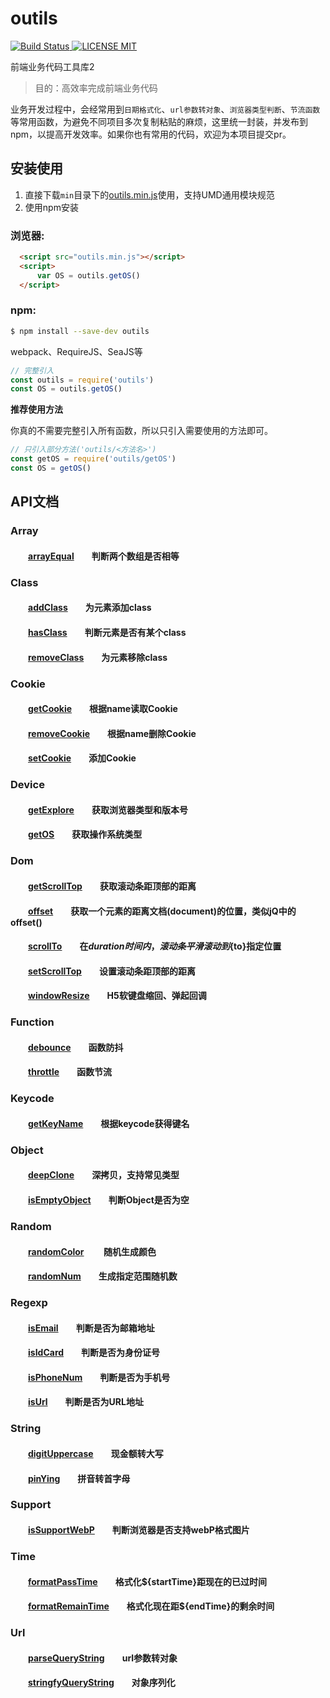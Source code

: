 # outils

[![Build Status](https://travis-ci.org/devil5986/outils.svg?branch=master) ![LICENSE MIT](https://img.shields.io/npm/l/express.svg)](https://www.npmjs.com/package/outils) 

 
前端业务代码工具库2

> 目的：高效率完成前端业务代码

业务开发过程中，会经常用到`日期格式化`、`url参数转对象`、`浏览器类型判断`、`节流函数`等常用函数，为避免不同项目多次复制粘贴的麻烦，这里统一封装，并发布到npm，以提高开发效率。如果你也有常用的代码，欢迎为本项目提交pr。

## 安装使用

1. 直接下载`min`目录下的[outils.min.js](https://github.com/devil5986/outils/blob/master/min/outils.min.js)使用，支持UMD通用模块规范  
2. 使用npm安装

### 浏览器:
``` html
  <script src="outils.min.js"></script>
  <script>
      var OS = outils.getOS()
  </script>
```

### npm:
``` bash
$ npm install --save-dev outils
```

webpack、RequireJS、SeaJS等

``` javascript
// 完整引入
const outils = require('outils')
const OS = outils.getOS()
```

**推荐使用方法**  

你真的不需要完整引入所有函数，所以只引入需要使用的方法即可。
``` javascript
// 只引入部分方法('outils/<方法名>')
const getOS = require('outils/getOS')
const OS = getOS()
```
## API文档

### Array  
#### &emsp;&emsp;[arrayEqual][arrayEqual]&emsp;&emsp;判断两个数组是否相等 

### Class
#### &emsp;&emsp;[addClass][addClass]&emsp;&emsp;为元素添加class  
#### &emsp;&emsp;[hasClass][hasClass]&emsp;&emsp;判断元素是否有某个class  
#### &emsp;&emsp;[removeClass][removeClass]&emsp;&emsp;为元素移除class  

### Cookie 
#### &emsp;&emsp;[getCookie][getCookie]&emsp;&emsp;根据name读取Cookie  
#### &emsp;&emsp;[removeCookie][removeCookie]&emsp;&emsp;根据name删除Cookie
#### &emsp;&emsp;[setCookie][setCookie]&emsp;&emsp;添加Cookie 

### Device  
#### &emsp;&emsp;[getExplore][getExplore]&emsp;&emsp;获取浏览器类型和版本号  
#### &emsp;&emsp;[getOS][getOS]&emsp;&emsp;获取操作系统类型

### Dom  
#### &emsp;&emsp;[getScrollTop][getScrollTop]&emsp;&emsp;获取滚动条距顶部的距离
#### &emsp;&emsp;[offset][offset]&emsp;&emsp;获取一个元素的距离文档(document)的位置，类似jQ中的offset()
#### &emsp;&emsp;[scrollTo][scrollTo]&emsp;&emsp;在${duration}时间内，滚动条平滑滚动到${to}指定位置
#### &emsp;&emsp;[setScrollTop][setScrollTop]&emsp;&emsp;设置滚动条距顶部的距离
#### &emsp;&emsp;[windowResize][windowResize]&emsp;&emsp;H5软键盘缩回、弹起回调

### Function  
#### &emsp;&emsp;[debounce][debounce]&emsp;&emsp;函数防抖   
#### &emsp;&emsp;[throttle][throttle]&emsp;&emsp;函数节流   

### Keycode  
#### &emsp;&emsp;[getKeyName][getKeyName]&emsp;&emsp;根据keycode获得键名 

### Object  
#### &emsp;&emsp;[deepClone][deepClone]&emsp;&emsp;深拷贝，支持常见类型
#### &emsp;&emsp;[isEmptyObject][isEmptyObject]&emsp;&emsp;判断Object是否为空

### Random  
#### &emsp;&emsp;[randomColor][randomColor] &emsp;&emsp;随机生成颜色
#### &emsp;&emsp;[randomNum][randomNum]&emsp;&emsp;生成指定范围随机数 

### Regexp  
#### &emsp;&emsp;[isEmail][isEmail]&emsp;&emsp;判断是否为邮箱地址 
#### &emsp;&emsp;[isIdCard][isIdCard]&emsp;&emsp;判断是否为身份证号
#### &emsp;&emsp;[isPhoneNum][isPhoneNum]&emsp;&emsp;判断是否为手机号  
#### &emsp;&emsp;[isUrl][isUrl]&emsp;&emsp;判断是否为URL地址

### String  
#### &emsp;&emsp;[digitUppercase][digitUppercase]&emsp;&emsp;现金额转大写
#### &emsp;&emsp;[pinYing][pinYing]&emsp;&emsp;拼音转首字母

### Support  
#### &emsp;&emsp;[isSupportWebP][isSupportWebP]&emsp;&emsp;判断浏览器是否支持webP格式图片
#### 

### Time  
#### &emsp;&emsp;[formatPassTime][formatPassTime]&emsp;&emsp;格式化${startTime}距现在的已过时间
#### &emsp;&emsp;[formatRemainTime][formatRemainTime]&emsp;&emsp;格式化现在距${endTime}的剩余时间

### Url
#### &emsp;&emsp;[parseQueryString][parseQueryString]&emsp;&emsp;url参数转对象
#### &emsp;&emsp;[stringfyQueryString][stringfyQueryString]&emsp;&emsp;对象序列化

[arrayEqual]:https://github.com/devil5986/outils/blob/master/src/array/arrayEqual.js

[addClass]:https://github.com/devil5986/outils/blob/master/src/class/addClass.js
[hasClass]:https://github.com/devil5986/outils/blob/master/src/class/hasClass.js
[removeClass]:https://github.com/devil5986/outils/blob/master/src/class/removeClass.js

[getCookie]:https://github.com/devil5986/outils/blob/master/src/cookie/getCookie.js
[removeCookie]:https://github.com/devil5986/outils/blob/master/src/cookie/removeCookie.js
[setCookie]:https://github.com/devil5986/outils/blob/master/src/cookie/setCookie.js

[getExplore]:https://github.com/devil5986/outils/blob/master/src/device/getExplore.js
[getOS]:https://github.com/devil5986/outils/blob/master/src/device/getOS.js

[getScrollTop]:https://github.com/devil5986/outils/blob/master/src/dom/getScrollTop.js
[offset]:https://github.com/devil5986/outils/blob/master/src/dom/offset.js
[scrollTo]:https://github.com/devil5986/outils/blob/master/src/dom/scrollTo.js
[setScrollTop]:https://github.com/devil5986/outils/blob/master/src/dom/setScrollTop.js
[windowResize]:https://github.com/devil5986/outils/blob/master/src/dom/windowResize.js

[debounce]:https://github.com/devil5986/outils/blob/master/src/function/debounce.js
[throttle]:https://github.com/devil5986/outils/blob/master/src/function/throttle.js

[getKeyName]:https://github.com/devil5986/outils/blob/master/src/keycode/getKeyName.js

[deepClone]:https://github.com/devil5986/outils/blob/master/src/object/deepClone.js
[isEmptyObject]:https://github.com/devil5986/outils/blob/master/src/object/isEmptyObject.js

[randomColor]:https://github.com/devil5986/outils/blob/master/src/random/randomColor.js
[randomNum]:https://github.com/devil5986/outils/blob/master/src/random/randomNum.js

[isEmail]:https://github.com/devil5986/outils/blob/master/src/regexp/isEmail.js
[isIdCard]:https://github.com/devil5986/outils/blob/master/src/regexp/isIdCard.js
[isPhoneNum]:https://github.com/devil5986/outils/blob/master/src/regexp/isPhoneNum.js
[isUrl]:https://github.com/devil5986/outils/blob/master/src/regexp/isUrl.js

[digitUppercase]:https://github.com/devil5986/outils/blob/master/src/string/digitUppercase.js
[pinYing]:https://github.com/devil5986/outils/blob/master/src/string/pinYing.js

[isSupportWebP]:https://github.com/devil5986/outils/blob/master/src/support/isSupportWebP.js

[formatPassTime]:https://github.com/devil5986/outils/blob/master/src/time/formatPassTime.js
[formatRemainTime]:https://github.com/devil5986/outils/blob/master/src/time/formatRemainTime.js

[parseQueryString]:https://github.com/devil5986/outils/blob/master/src/url/parseQueryString.js
[stringfyQueryString]:https://github.com/devil5986/outils/blob/master/src/url/stringfyQueryString.js
